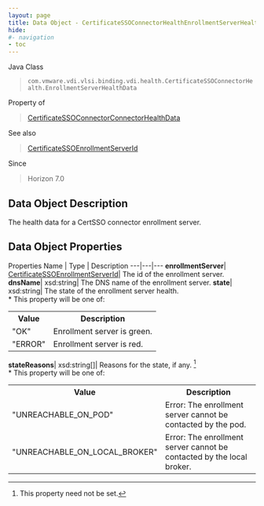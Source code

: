 ```yaml
---
layout: page
title: Data Object - CertificateSSOConnectorHealthEnrollmentServerHealthData
hide:
#- navigation
- toc
---
```






Java Class
> `com.vmware.vdi.vlsi.binding.vdi.health.CertificateSSOConnectorHealth.EnrollmentServerHealthData`

Property of
> [CertificateSSOConnectorConnectorHealthData](vdi.health.CertificateSSOConnectorHealth.ConnectorHealthData.md#field_detail)

See also
> [CertificateSSOEnrollmentServerId](vdi.entity.CertificateSSOEnrollmentServerId.md)

Since
> Horizon 7.0


## Data Object Description

The health data for a CertSSO connector enrollment server.

## Data Object Properties
Properties
Name |  Type |  Description
---|---|---
**enrollmentServer**| [CertificateSSOEnrollmentServerId](vdi.entity.CertificateSSOEnrollmentServerId.md)|  The id of the enrollment server.
**dnsName**|  xsd:string|  The DNS name of the enrollment server.
**state**|  xsd:string|  The state of the enrollment server health.<br>* This property will be one of:<br><table><tr><th>Value</th><th>Description</th></tr><tr><td>"OK"</td><td>Enrollment server is green.</td></tr><tr><td>"ERROR"</td><td>Enrollment server is red.</td></tr></table>
**stateReasons**|  xsd:string[]|  Reasons for the state, if any. [^1]<br>* This property will be one of:<br><table><tr><th>Value</th><th>Description</th></tr><tr><td>"UNREACHABLE_ON_POD"</td><td>Error: The enrollment server cannot be contacted by the pod.</td></tr><tr><td>"UNREACHABLE_ON_LOCAL_BROKER"</td><td>Error: The enrollment server cannot be contacted by the local broker.</td></tr></table>


 


[^1]: This property need not be set.